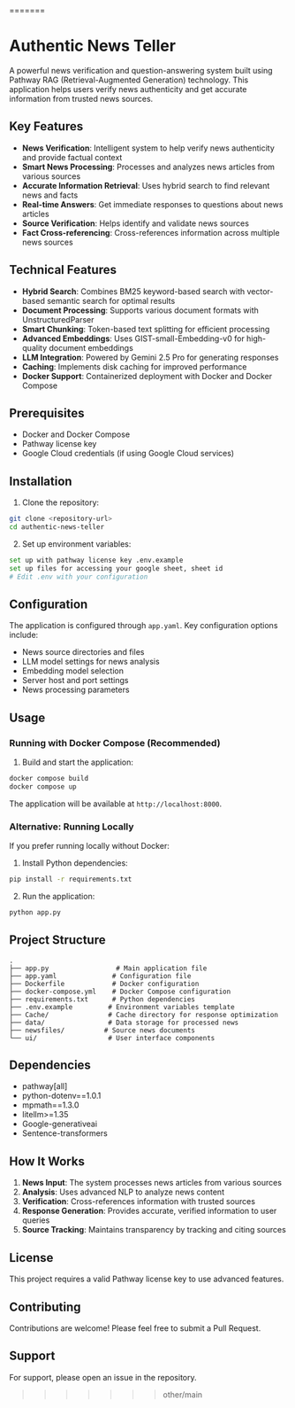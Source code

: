 =======
# Authentic News Teller

A powerful news verification and question-answering system built using Pathway RAG (Retrieval-Augmented Generation) technology. This application helps users verify news authenticity and get accurate information from trusted news sources.

## Key Features

- **News Verification**: Intelligent system to help verify news authenticity and provide factual context
- **Smart News Processing**: Processes and analyzes news articles from various sources
- **Accurate Information Retrieval**: Uses hybrid search to find relevant news and facts
- **Real-time Answers**: Get immediate responses to questions about news articles
- **Source Verification**: Helps identify and validate news sources
- **Fact Cross-referencing**: Cross-references information across multiple news sources

## Technical Features

- **Hybrid Search**: Combines BM25 keyword-based search with vector-based semantic search for optimal results
- **Document Processing**: Supports various document formats with UnstructuredParser
- **Smart Chunking**: Token-based text splitting for efficient processing
- **Advanced Embeddings**: Uses GIST-small-Embedding-v0 for high-quality document embeddings
- **LLM Integration**: Powered by Gemini 2.5 Pro for generating responses
- **Caching**: Implements disk caching for improved performance
- **Docker Support**: Containerized deployment with Docker and Docker Compose

## Prerequisites

- Docker and Docker Compose
- Pathway license key
- Google Cloud credentials (if using Google Cloud services)

## Installation

1. Clone the repository:
```bash
git clone <repository-url>
cd authentic-news-teller
```

2. Set up environment variables:
```bash
set up with pathway license key .env.example
set up files for accessing your google sheet, sheet id
# Edit .env with your configuration
```

## Configuration

The application is configured through `app.yaml`. Key configuration options include:
- News source directories and files
- LLM model settings for news analysis
- Embedding model selection
- Server host and port settings
- News processing parameters

## Usage

### Running with Docker Compose (Recommended)

1. Build and start the application:
```bash
docker compose build
docker compose up
```

The application will be available at `http://localhost:8000`.

### Alternative: Running Locally

If you prefer running locally without Docker:

1. Install Python dependencies:
```bash
pip install -r requirements.txt
```

2. Run the application:
```bash
python app.py
```

## Project Structure

```
.
├── app.py                 # Main application file
├── app.yaml              # Configuration file
├── Dockerfile            # Docker configuration
├── docker-compose.yml    # Docker Compose configuration
├── requirements.txt      # Python dependencies
├── .env.example         # Environment variables template
├── Cache/               # Cache directory for response optimization
├── data/                # Data storage for processed news
├── newsfiles/          # Source news documents
└── ui/                  # User interface components
```

## Dependencies

- pathway[all]
- python-dotenv==1.0.1
- mpmath==1.3.0
- litellm>=1.35
- Google-generativeai
- Sentence-transformers

## How It Works

1. **News Input**: The system processes news articles from various sources
2. **Analysis**: Uses advanced NLP to analyze news content
3. **Verification**: Cross-references information with trusted sources
4. **Response Generation**: Provides accurate, verified information to user queries
5. **Source Tracking**: Maintains transparency by tracking and citing sources

## License

This project requires a valid Pathway license key to use advanced features.

## Contributing

Contributions are welcome! Please feel free to submit a Pull Request.

## Support

For support, please open an issue in the repository. 
>>>>>>> other/main
